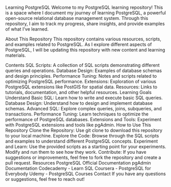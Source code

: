 Learning PostgreSQL
Welcome to my PostgreSQL learning repository! This is a space where I document my journey of learning PostgreSQL, a powerful open-source relational database management system. Through this repository, I aim to track my progress, share insights, and provide examples of what I've learned.

About This Repository
This repository contains various resources, scripts, and examples related to PostgreSQL. As I explore different aspects of PostgreSQL, I will be updating this repository with new content and learning materials.

Contents
SQL Scripts: A collection of SQL scripts demonstrating different queries and operations.
Database Design: Examples of database schemas and design principles.
Performance Tuning: Notes and scripts related to optimizing PostgreSQL performance.
Extensions: Exploration of various PostgreSQL extensions like PostGIS for spatial data.
Resources: Links to tutorials, documentation, and other helpful resources.
Learning Goals
Understand Basic SQL: Learn how to write and execute basic SQL queries.
Database Design: Understand how to design and implement database schemas.
Advanced SQL: Explore complex queries, joins, subqueries, and transactions.
Performance Tuning: Learn techniques to optimize the performance of PostgreSQL databases.
Extensions and Tools: Experiment with PostgreSQL extensions and tools like pgAdmin.
How to Use This Repository
Clone the Repository: Use git clone to download this repository to your local machine.
Explore the Code: Browse through the SQL scripts and examples to understand different PostgreSQL concepts.
Experiment and Learn: Use the provided scripts as a starting point for your experiments. Modify and run them to see how they work.
Contribute: If you have suggestions or improvements, feel free to fork the repository and create a pull request.
Resources
PostgreSQL Official Documentation
pgAdmin Documentation
Codecademy - Learn SQL
Coursera - PostgreSQL for Everybody
Udemy - PostgreSQL Courses
Contact
If you have any questions or suggestions, feel free to reach out!
